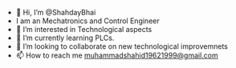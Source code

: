 - 👋 Hi, I’m @ShahdayBhai
- I am an Mechatronics and Control Engineer
- 👀 I’m interested in Technological aspects
- 🌱 I’m currently learning PLCs.
- 💞️ I’m looking to collaborate on new technological improvemnets
- 📫 How to reach me muhammadshahid19621999@gmail.com

<!---
ShahdayBhai/ShahdayBhai is a ✨ special ✨ repository because its `README.md` (this file) appears on your GitHub profile.
You can click the Preview link to take a look at your changes.
--->
